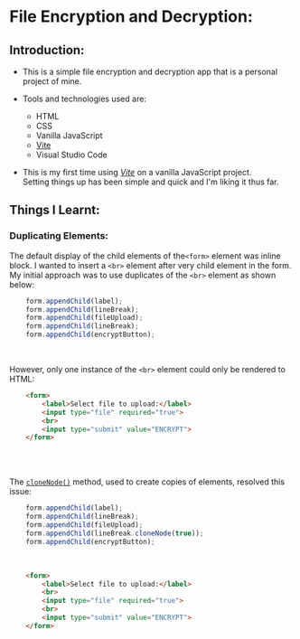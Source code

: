# File Encryption and Decryption:

## Introduction:

- This is a simple file encryption and decryption app that is a personal project
  of mine.

- Tools and technologies used are:

  - HTML
  - CSS
  - Vanilla JavaScript
  - [Vite](https://vitejs.dev/)
  - Visual Studio Code

- This is my first time using _[Vite](https://vitejs.dev/)_ on a vanilla
  JavaScript project. <br>
  Setting things up has been simple and quick and I'm liking it thus far.

## Things I Learnt:

### Duplicating Elements:

The default display of the child elements of the`<form>` element was inline <br>
block. I wanted to insert a `<br>` element after very child element in the form. <br>
My initial approach was to use duplicates of the `<br>` element as shown below:

```javascript
    form.appendChild(label);
    form.appendChild(lineBreak);
    form.appendChild(fileUpload);
    form.appendChild(lineBreak);
    form.appendChild(encryptButton);
```

<br>

However, only one instance of the `<br>` element could only be rendered to HTML:

```HTML
    <form>
        <label>Select file to upload:</label>
        <input type="file" required="true">
        <br>
        <input type="submit" value="ENCRYPT">
    </form>
```

<br><br>

The [`cloneNode()`](https://www.w3schools.com/jsrEF/met_node_clonenode.asp) method,
used to create copies of elements, resolved this issue:

```javascript
    form.appendChild(label);
    form.appendChild(lineBreak);
    form.appendChild(fileUpload);
    form.appendChild(lineBreak.cloneNode(true));
    form.appendChild(encryptButton);
```

<br>

```HTML
    <form>
        <label>Select file to upload:</label>
        <br>
        <input type="file" required="true">
        <br>
        <input type="submit" value="ENCRYPT">
    </form>
```
